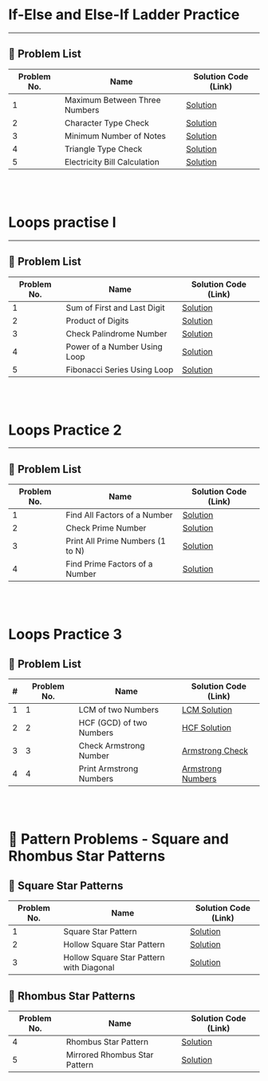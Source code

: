 # If-Else and Else-If Ladder Practice
----
## 🔹 Problem List

| Problem No. | Name                          | Solution Code (Link) |
|------------|--------------------------------|----------------------|
| 1          | Maximum Between Three Numbers | [Solution](#)       |
| 2          | Character Type Check          | [Solution](#)       |
| 3          | Minimum Number of Notes       | [Solution](#)       |
| 4          | Triangle Type Check           | [Solution](#)       |
| 5          | Electricity Bill Calculation  | [Solution](#)       |

<br><br>

# Loops practise I

----

## 🔹 Problem List

| Problem No. | Name                                              | Solution Code (Link) |
|------------|-------------------------------------------------|----------------------|
| 1          | Sum of First and Last Digit                      | [Solution](#)       |
| 2          | Product of Digits                                | [Solution](#)       |
| 3          | Check Palindrome Number                          | [Solution](#)       |
| 4          | Power of a Number Using Loop                     | [Solution](#)       |
| 5          | Fibonacci Series Using Loop                      | [Solution](#)       |

<br>
<br>

# Loops Practice 2 

---

## 🔹 Problem List

| Problem No. | Name                                      | Solution Code (Link) |
|------------|-----------------------------------------|----------------------|
| 1          | Find All Factors of a Number           | [Solution](#)       |
| 2          | Check Prime Number                     | [Solution](#)       |
| 3          | Print All Prime Numbers (1 to N)       | [Solution](#)       |
| 4          | Find Prime Factors of a Number         | [Solution](#)       |

<br><br>
# Loops Practice 3

## 🔹 Problem List

| #  | Problem No. | Name                          | Solution Code (Link) |
|----|------------|--------------------------------|----------------------|
| 1  | 1          | LCM of two Numbers            | [LCM Solution](#) |
| 2  | 2          | HCF (GCD) of two Numbers      | [HCF Solution](#) |
| 3  | 3          | Check Armstrong Number        | [Armstrong Check](#) |
| 4  | 4          | Print Armstrong Numbers       | [Armstrong Numbers](#) |

<br><br>

# 🔹 Pattern Problems - Square and Rhombus Star Patterns


## 🔹 Square Star Patterns

| Problem No. | Name                                      | Solution Code (Link) |
|------------|-----------------------------------------|----------------------|
| 1          | Square Star Pattern                    | [Solution](#)       |
| 2          | Hollow Square Star Pattern             | [Solution](#)       |
| 3          | Hollow Square Star Pattern with Diagonal | [Solution](#)       |

## 🔹 Rhombus Star Patterns

| Problem No. | Name                              | Solution Code (Link) |
|------------|----------------------------------|----------------------|
| 4          | Rhombus Star Pattern             | [Solution](#)       |
| 5          | Mirrored Rhombus Star Pattern    | [Solution](#)       |


